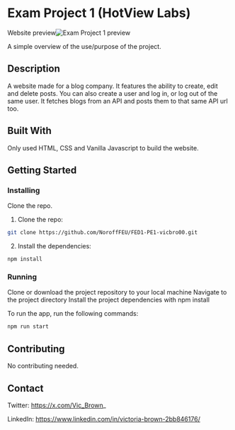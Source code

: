 # Exam Project 1 (HotView Labs)

Website preview![Exam Project 1 preview](https://i.postimg.cc/435q2S12/Exam-Project-1-preview.png)

A simple overview of the use/purpose of the project.

## Description

A website made for a blog company. It features the ability to create, edit and delete posts. You can also create a user and log in, or log out of the same user. It fetches blogs from an API and posts them to that same API url too.

## Built With

Only used HTML, CSS and Vanilla Javascript to build the website.

## Getting Started

### Installing

Clone the repo.

1. Clone the repo:

```bash
git clone https://github.com/NoroffFEU/FED1-PE1-vicbro00.git
```

2. Install the dependencies:

```
npm install
```

### Running

Clone or download the project repository to your local machine
Navigate to the project directory
Install the project dependencies with npm install

To run the app, run the following commands:

```bash
npm run start
```

## Contributing

No contributing needed.

## Contact

Twitter: https://x.com/Vic_Brown_

LinkedIn: https://www.linkedin.com/in/victoria-brown-2bb846176/
